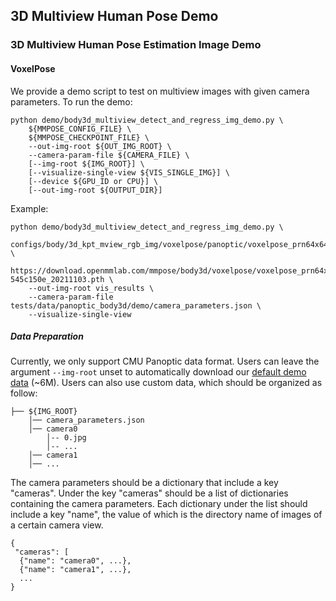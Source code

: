 ## 3D Multiview Human Pose Demo

### 3D Multiview Human Pose Estimation Image Demo

#### VoxelPose

We provide a demo script to test on multiview images with given camera parameters.
To run the demo:

```shell
python demo/body3d_multiview_detect_and_regress_img_demo.py \
    ${MMPOSE_CONFIG_FILE} \
    ${MMPOSE_CHECKPOINT_FILE} \
    --out-img-root ${OUT_IMG_ROOT} \
    --camera-param-file ${CAMERA_FILE} \
    [--img-root ${IMG_ROOT}] \
    [--visualize-single-view ${VIS_SINGLE_IMG}] \
    [--device ${GPU_ID or CPU}] \
    [--out-img-root ${OUTPUT_DIR}]
```

Example:

```shell
python demo/body3d_multiview_detect_and_regress_img_demo.py \
    configs/body/3d_kpt_mview_rgb_img/voxelpose/panoptic/voxelpose_prn64x64x64_cpn80x80x20_panoptic_cam5.py \
    https://download.openmmlab.com/mmpose/body3d/voxelpose/voxelpose_prn64x64x64_cpn80x80x20_panoptic_cam5-545c150e_20211103.pth \
    --out-img-root vis_results \
    --camera-param-file tests/data/panoptic_body3d/demo/camera_parameters.json \
    --visualize-single-view
```

##### Data Preparation

Currently, we only support CMU Panoptic data format. Users can leave the argument `--img-root` unset to automatically download our [default demo data](https://download.openmmlab.com/mmpose/demo/panoptic_body3d_demo.tar) (\~6M). Users can also use custom data, which should be organized as follow:

```text
├── ${IMG_ROOT}
    │── camera_parameters.json
    │── camera0
        │-- 0.jpg
        │-- ...
    │── camera1
    │── ...
```

The camera parameters should be a dictionary that include a key "cameras". Under the key "cameras"
should be a list of dictionaries containing the camera parameters. Each dictionary under the list
should include a key "name", the value of which is the directory name of images of a certain camera view.

```text
{
 "cameras": [
  {"name": "camera0", ...},
  {"name": "camera1", ...},
  ...
}
```
